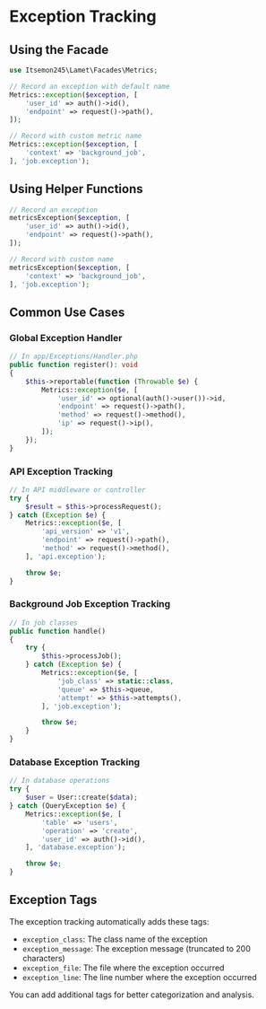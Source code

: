 # Exception Tracking

## Using the Facade

```php
use Itsemon245\Lamet\Facades\Metrics;

// Record an exception with default name
Metrics::exception($exception, [
    'user_id' => auth()->id(),
    'endpoint' => request()->path(),
]);

// Record with custom metric name
Metrics::exception($exception, [
    'context' => 'background_job',
], 'job.exception');
```

## Using Helper Functions

```php
// Record an exception
metricsException($exception, [
    'user_id' => auth()->id(),
    'endpoint' => request()->path(),
]);

// Record with custom name
metricsException($exception, [
    'context' => 'background_job',
], 'job.exception');
```

## Common Use Cases

### Global Exception Handler

```php
// In app/Exceptions/Handler.php
public function register(): void
{
    $this->reportable(function (Throwable $e) {
        Metrics::exception($e, [
            'user_id' => optional(auth()->user())->id,
            'endpoint' => request()->path(),
            'method' => request()->method(),
            'ip' => request()->ip(),
        ]);
    });
}
```

### API Exception Tracking

```php
// In API middleware or controller
try {
    $result = $this->processRequest();
} catch (Exception $e) {
    Metrics::exception($e, [
        'api_version' => 'v1',
        'endpoint' => request()->path(),
        'method' => request()->method(),
    ], 'api.exception');

    throw $e;
}
```

### Background Job Exception Tracking

```php
// In job classes
public function handle()
{
    try {
        $this->processJob();
    } catch (Exception $e) {
        Metrics::exception($e, [
            'job_class' => static::class,
            'queue' => $this->queue,
            'attempt' => $this->attempts(),
        ], 'job.exception');

        throw $e;
    }
}
```

### Database Exception Tracking

```php
// In database operations
try {
    $user = User::create($data);
} catch (QueryException $e) {
    Metrics::exception($e, [
        'table' => 'users',
        'operation' => 'create',
        'user_id' => auth()->id(),
    ], 'database.exception');

    throw $e;
}
```

## Exception Tags

The exception tracking automatically adds these tags:

- `exception_class`: The class name of the exception
- `exception_message`: The exception message (truncated to 200 characters)
- `exception_file`: The file where the exception occurred
- `exception_line`: The line number where the exception occurred

You can add additional tags for better categorization and analysis.
